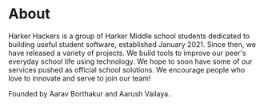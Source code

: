# About
Harker Hackers is a group of Harker Middle school students dedicated to building useful student software, established January 2021. Since then, we have released a variety of projects. We build tools to improve our peer's everyday school life using technology. We hope to soon have some of our services pushed as official school solutions. We encourage people who love to innovate and serve to join our team!

Founded by Aarav Borthakur and Aarush Vailaya.
